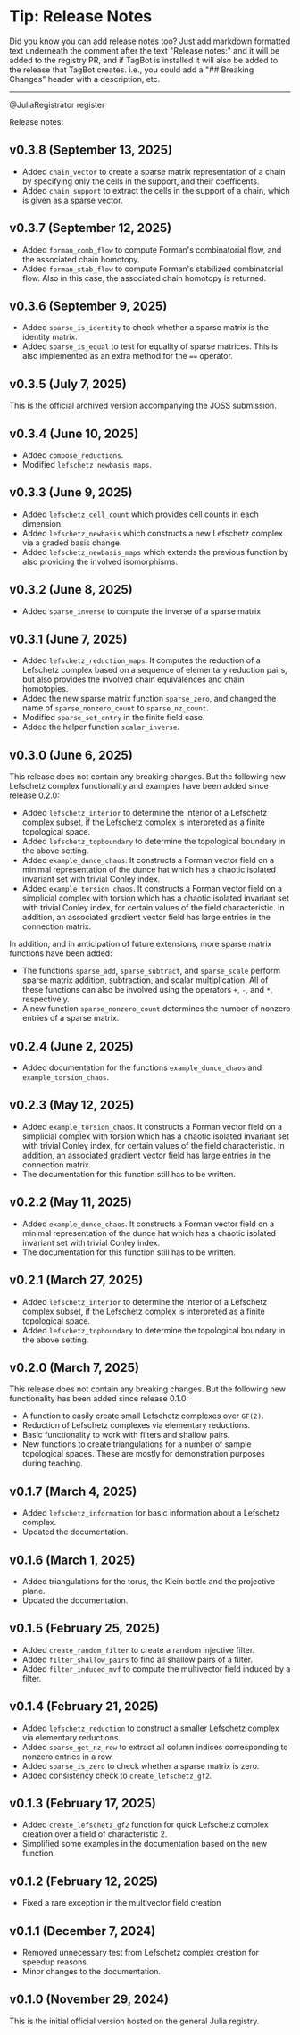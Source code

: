
# Tip: Release Notes

Did you know you can add release notes too? Just add markdown formatted text
underneath the comment after the text "Release notes:" and it will be added to
the registry PR, and if TagBot is installed it will also be added to the release
that TagBot creates. i.e., you could add a "## Breaking Changes" header with a
description, etc.

*******************************************************************************

@JuliaRegistrator register

Release notes:

## v0.3.8 (September 13, 2025)

- Added `chain_vector` to create a sparse matrix representation of a
  chain by specifying only the cells in the support, and their 
  coefficents.
- Added `chain_support` to extract the cells in the support of a chain,
  which is given as a sparse vector.

## v0.3.7 (September 12, 2025)

- Added `forman_comb_flow` to compute Forman's combinatorial flow,
  and the associated chain homotopy.
- Added `forman_stab_flow` to compute Forman's stabilized combinatorial
  flow. Also in this case, the associated chain homotopy is returned.

## v0.3.6 (September 9, 2025)

- Added `sparse_is_identity` to check whether a sparse matrix is the 
  identity matrix.
- Added `sparse_is_equal` to test for equality of sparse matrices.
  This is also implemented as an extra method for the `==` operator.

## v0.3.5 (July 7, 2025)

This is the official archived version accompanying the JOSS submission.

## v0.3.4 (June 10, 2025)

- Added `compose_reductions`.
- Modified `lefschetz_newbasis_maps`.

## v0.3.3 (June 9, 2025)

- Added `lefschetz_cell_count` which provides cell counts in 
  each dimension.
- Added `lefschetz_newbasis` which constructs a new Lefschetz
  complex via a graded basis change.
- Added `lefschetz_newbasis_maps` which extends the previous
  function by also providing the involved isomorphisms.

## v0.3.2 (June 8, 2025)

- Added `sparse_inverse` to compute the inverse of a sparse matrix

## v0.3.1 (June 7, 2025)

- Added `lefschetz_reduction_maps`. It computes the reduction of a Lefschetz
  complex based on a sequence of elementary reduction pairs, but also provides
  the involved chain equivalences and chain homotopies.
- Added the new sparse matrix function `sparse_zero`, and changed the name
  of `sparse_nonzero_count` to `sparse_nz_count`.
- Modified `sparse_set_entry` in the finite field case.
- Added the helper function `scalar_inverse`.

## v0.3.0 (June 6, 2025)

This release does not contain any breaking changes. But the 
following new Lefschetz complex functionality and examples
have been added since release 0.2.0:

- Added `lefschetz_interior` to determine the interior of a Lefschetz
  complex subset, if the Lefschetz complex is interpreted as a finite
  topological space.
- Added `lefschetz_topboundary` to determine the topological boundary
  in the above setting.
- Added `example_dunce_chaos`. It constructs a Forman vector field
  on a minimal representation of the dunce hat which has a chaotic
  isolated invariant set with trivial Conley index.
- Added `example_torsion_chaos`. It constructs a Forman vector field
  on a simplicial complex with torsion which has a chaotic isolated
  invariant set with trivial Conley index, for certain values of the
  field characteristic. In addition, an associated gradient vector
  field has large entries in the connection matrix.

In addition, and in anticipation of future extensions, more sparse
matrix functions have been added:

- The functions `sparse_add`, `sparse_subtract`, and `sparse_scale`
  perform sparse matrix addition, subtraction, and scalar multiplication.
  All of these functions can also be involved using the operators
  `+`, `-`, and `*`, respectively.
- A new function `sparse_nonzero_count` determines the number of
  nonzero entries of a sparse matrix.

## v0.2.4 (June 2, 2025)

- Added documentation for the functions `example_dunce_chaos`
  and `example_torsion_chaos`.

## v0.2.3 (May 12, 2025)

- Added `example_torsion_chaos`. It constructs a Forman vector field
  on a simplicial complex with torsion which has a chaotic isolated
  invariant set with trivial Conley index, for certain values of the
  field characteristic. In addition, an associated gradient vector
  field has large entries in the connection matrix.
- The documentation for this function still has to be written.

## v0.2.2 (May 11, 2025)

- Added `example_dunce_chaos`. It constructs a Forman vector field
  on a minimal representation of the dunce hat which has a chaotic
  isolated invariant set with trivial Conley index.
- The documentation for this function still has to be written.

## v0.2.1 (March 27, 2025)

- Added `lefschetz_interior` to determine the interior of a Lefschetz
  complex subset, if the Lefschetz complex is interpreted as a finite
  topological space.
- Added `lefschetz_topboundary` to determine the topological boundary
  in the above setting.

## v0.2.0 (March 7, 2025)

This release does not contain any breaking changes. But the 
following new functionality has been added since release 0.1.0:

- A function to easily create small Lefschetz complexes over `GF(2)`.
- Reduction of Lefschetz complexes via elementary reductions.
- Basic functionality to work with filters and shallow pairs.
- New functions to create triangulations for a number of
  sample topological spaces. These are mostly for demonstration
  purposes during teaching.

## v0.1.7 (March 4, 2025)

- Added `lefschetz_information` for basic information about a
  Lefschetz complex.
- Updated the documentation.

## v0.1.6 (March 1, 2025)

- Added triangulations for the torus, the Klein bottle and the
  projective plane.
- Updated the documentation.

## v0.1.5 (February 25, 2025)

- Added `create_random_filter` to create a random injective filter.
- Added `filter_shallow_pairs` to find all shallow pairs of a filter.
- Added `filter_induced_mvf` to compute the multivector field induced
  by a filter.

## v0.1.4 (February 21, 2025)

- Added `lefschetz_reduction` to construct a smaller Lefschetz complex
  via elementary reductions.
- Added `sparse_get_nz_row` to extract all column indices corresponding
  to nonzero entries in a row.
- Added `sparse_is_zero` to check whether a sparse matrix is zero.
- Added consistency check to `create_lefschetz_gf2`.

## v0.1.3 (February 17, 2025)

- Added `create_lefschetz_gf2` function for quick Lefschetz complex creation
  over a field of characteristic 2.
- Simplified some examples in the documentation based on the new function.

## v0.1.2 (February 12, 2025)

- Fixed a rare exception in the multivector field creation

## v0.1.1 (December 7, 2024)

- Removed unnecessary test from Lefschetz complex creation for speedup reasons.
- Minor changes to the documentation.

## v0.1.0 (November 29, 2024)

This is the initial official version hosted on the general Julia registry.

